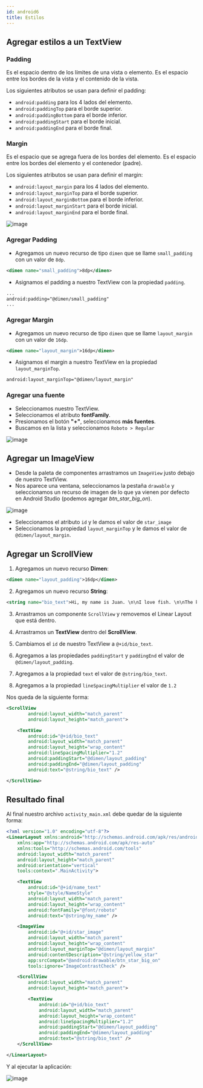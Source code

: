 ```yaml
---
id: android6
title: Estilos
---
```


## Agregar estilos a un TextView

### Padding

Es el espacio dentro de los límites de una vista o elemento. Es el espacio entre los bordes de la vista y el contenido de la vista.

Los siguientes atributos se usan para definir el padding:

* `android:padding` para los 4 lados del elemento.
* `android:paddingTop` para el borde superior.
* `android:paddingBottom` para el borde inferior.
* `android:paddingStart` para el borde inicial.
* `android:paddingEnd` para el borde final.

### Margin

Es el espacio que se agrega fuera de los bordes del elemento. Es el espacio entre los bordes del elemento y el contenedor (padre).

Los siguientes atributos se usan para definir el margin:

* `android:layout_margin` para los 4 lados del elemento.
* `android:layout_marginTop` para el borde superior.
* `android:layout_marginBottom` para el borde inferior.
* `android:layout_marginStart` para el borde inicial.
* `android:layout_marginEnd` para el borde final.

![image](/img/android/img20.png)

### Agregar Padding

* Agregamos un nuevo recurso de tipo `dimen` que se llame `small_padding` con un valor de `8dp`.

```xml
<dimen name="small_padding">8dp</dimen>
```

* Asignamos el padding a nuestro TextView con la propiedad `padding`.

```xml
...
android:padding="@dimen/small_padding"
...
```

### Agregar Margin

* Agregamos un nuevo recurso de tipo `dimen` que se llame `layout_margin` con un valor de `16dp`.

```xml
<dimen name="layout_margin">16dp</dimen>
```

* Asignamos el margin a nuestro TextView en la propiedad `layout_marginTop`.

```xml
android:layout_marginTop="@dimen/layout_margin"
```

### Agregar una fuente

* Seleccionamos nuestro TextView.
* Seleccionamos el atributo **fontFamily**.
* Presionamos el botón **"+"**, seleccionamos **más fuentes**.
* Buscamos en la lista y seleccionamos `Roboto > Regular`

![image](/img/android/img21.png)

## Agregar un ImageView

* Desde la paleta de componentes arrastramos un `ImageView` justo debajo de nuestro TextView.
* Nos aparece una ventana, seleccionamos la pestaña `drawable` y seleccionamos un recurso de imagen de lo que ya vienen por defecto en Android Studio (podemos agregar *btn_star_big_on*).

![image](/img/android/img22.png)

* Seleccionamos el atributo `id` y le damos el valor de `star_image`
* Seleccionamos la propiedad `layout_marginTop` y le damos el valor de `@dimen/layout_margin`.

## Agregar un ScrollView

1. Agregamos un nuevo recurso **Dimen**:

```xml
<dimen name="layout_padding">16dp</dimen>
```

2. Agregamos un nuevo recurso **String**:

```xml
<string name="bio_text">Hi, my name is Juan. \n\nI love fish. \n\nThe kind that is alive and swims around in an aquarium or river, or a lake, and definitely the ocean. \nFun fact is that I have several aquariums and also a river. \n\nI like eating fish, too. Raw fish. Grilled fish. Smoked fish. Poached fish - not so much. \nAnd sometimes I even go fishing. \nAnd even less sometimes, I actually catch something. \n\nOnce, when I was camping in Canada, and very hungry, I even caught a large salmon with my hands. \n\nI\'ll be happy to teach you how to make your own aquarium. \nYou should ask someone else about fishing, though.\n\n</string>
```

3. Arrastramos un componente `ScrollView` y removemos el Linear Layout que está dentro.

4. Arrastramos un **TextView** dentro del **ScrollView**.

5. Cambiamos el `id` de nuestro TextView a `@+id/bio_text`.

6. Agregamos a las propiedades `paddingStart` y `paddingEnd` el valor de `@dimen/layout_padding`.

7. Agregamos a la propiedad `text` el valor de `@string/bio_text`.

8. Agregamos a la propiedad `lineSpacingMultiplier` el valor de `1.2`

Nos queda de la siguiente forma:

```xml
<ScrollView
        android:layout_width="match_parent"
        android:layout_height="match_parent">

    <TextView
        android:id="@+id/bio_text"
        android:layout_width="match_parent"
        android:layout_height="wrap_content"
        android:lineSpacingMultiplier="1.2"
        android:paddingStart="@dimen/layout_padding"
        android:paddingEnd="@dimen/layout_padding"
        android:text="@string/bio_text" />

</ScrollView>
```

## Resultado final

Al final nuestro archivo `activity_main.xml` debe quedar de la siguiente forma:

```xml
<?xml version="1.0" encoding="utf-8"?>
<LinearLayout xmlns:android="http://schemas.android.com/apk/res/android"
    xmlns:app="http://schemas.android.com/apk/res-auto"
    xmlns:tools="http://schemas.android.com/tools"
    android:layout_width="match_parent"
    android:layout_height="match_parent"
    android:orientation="vertical"
    tools:context=".MainActivity">

    <TextView
        android:id="@+id/name_text"
        style="@style/NameStyle"
        android:layout_width="match_parent"
        android:layout_height="wrap_content"
        android:fontFamily="@font/roboto"
        android:text="@string/my_name" />

    <ImageView
        android:id="@+id/star_image"
        android:layout_width="match_parent"
        android:layout_height="wrap_content"
        android:layout_marginTop="@dimen/layout_margin"
        android:contentDescription="@string/yellow_star"
        app:srcCompat="@android:drawable/btn_star_big_on"
        tools:ignore="ImageContrastCheck" />

    <ScrollView
        android:layout_width="match_parent"
        android:layout_height="match_parent">

        <TextView
            android:id="@+id/bio_text"
            android:layout_width="match_parent"
            android:layout_height="wrap_content"
            android:lineSpacingMultiplier="1.2"
            android:paddingStart="@dimen/layout_padding"
            android:paddingEnd="@dimen/layout_padding"
            android:text="@string/bio_text" />
    </ScrollView>

</LinearLayout>
```

Y al ejecutar la aplicación:

![image](/img/android/img23.png)
